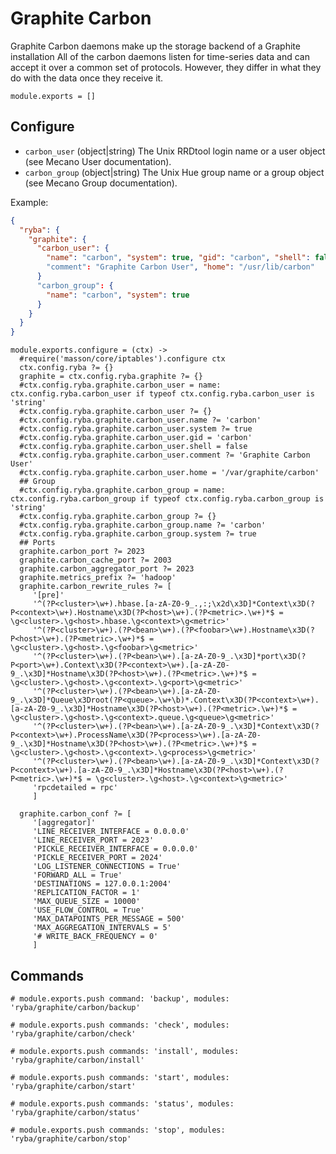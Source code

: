 
# Graphite Carbon

Graphite Carbon daemons make up the storage backend of a Graphite installation
All of the carbon daemons listen for time-series data and can accept it over a common set of protocols.
However, they differ in what they do with the data once they receive it.

    module.exports = []

## Configure

*   `carbon_user` (object|string)
    The Unix RRDtool login name or a user object (see Mecano User documentation).
*   `carbon_group` (object|string)
    The Unix Hue group name or a group object (see Mecano Group documentation).

Example:

```json
{
  "ryba": {
    "graphite": {
      "carbon_user": {
        "name": "carbon", "system": true, "gid": "carbon", "shell": false
        "comment": "Graphite Carbon User", "home": "/usr/lib/carbon"
      }
      "carbon_group": {
        "name": "carbon", "system": true
      }
    }
  }
}
```

    module.exports.configure = (ctx) ->
      #require('masson/core/iptables').configure ctx
      ctx.config.ryba ?= {}
      graphite = ctx.config.ryba.graphite ?= {}
      #ctx.config.ryba.graphite.carbon_user = name: ctx.config.ryba.carbon_user if typeof ctx.config.ryba.carbon_user is 'string'
      #ctx.config.ryba.graphite.carbon_user ?= {}
      #ctx.config.ryba.graphite.carbon_user.name ?= 'carbon'
      #ctx.config.ryba.graphite.carbon_user.system ?= true
      #ctx.config.ryba.graphite.carbon_user.gid = 'carbon'
      #ctx.config.ryba.graphite.carbon_user.shell = false
      #ctx.config.ryba.graphite.carbon_user.comment ?= 'Graphite Carbon User'
      #ctx.config.ryba.graphite.carbon_user.home = '/var/graphite/carbon'
      ## Group
      #ctx.config.ryba.graphite.carbon_group = name: ctx.config.ryba.carbon_group if typeof ctx.config.ryba.carbon_group is 'string'
      #ctx.config.ryba.graphite.carbon_group ?= {}
      #ctx.config.ryba.graphite.carbon_group.name ?= 'carbon'
      #ctx.config.ryba.graphite.carbon_group.system ?= true
      ## Ports
      graphite.carbon_port ?= 2023
      graphite.carbon_cache_port ?= 2003
      graphite.carbon_aggregator_port ?= 2023
      graphite.metrics_prefix ?= 'hadoop'
      graphite.carbon_rewrite_rules ?= [
         '[pre]'
         '^(?P<cluster>\w+).hbase.[a-zA-Z0-9_.,:;\x2d\x3D]*Context\x3D(?P<context>\w+).Hostname\x3D(?P<host>\w+).(?P<metric>.\w+)*$ = \g<cluster>.\g<host>.hbase.\g<context>\g<metric>'
         '^(?P<cluster>\w+).(?P<bean>\w+).(?P<foobar>\w+).Hostname\x3D(?P<host>\w+).(?P<metric>.\w+)*$ = \g<cluster>.\g<host>.\g<foobar>\g<metric>'
         '^(?P<cluster>\w+).(?P<bean>\w+).[a-zA-Z0-9_.\x3D]*port\x3D(?P<port>\w+).Context\x3D(?P<context>\w+).[a-zA-Z0-9_.\x3D]*Hostname\x3D(?P<host>\w+).(?P<metric>.\w+)*$ = \g<cluster>.\g<host>.\g<context>.\g<port>\g<metric>'
         '^(?P<cluster>\w+).(?P<bean>\w+).[a-zA-Z0-9_.\x3D]*Queue\x3Droot(?P<queue>.\w+\b)*.Context\x3D(?P<context>\w+).[a-zA-Z0-9_.\x3D]*Hostname\x3D(?P<host>\w+).(?P<metric>.\w+)*$ = \g<cluster>.\g<host>.\g<context>.queue.\g<queue>\g<metric>'
         '^(?P<cluster>\w+).(?P<bean>\w+).[a-zA-Z0-9_.\x3D]*Context\x3D(?P<context>\w+).ProcessName\x3D(?P<process>\w+).[a-zA-Z0-9_.\x3D]*Hostname\x3D(?P<host>\w+).(?P<metric>.\w+)*$ = \g<cluster>.\g<host>.\g<context>.\g<process>\g<metric>'
         '^(?P<cluster>\w+).(?P<bean>\w+).[a-zA-Z0-9_.\x3D]*Context\x3D(?P<context>\w+).[a-zA-Z0-9_.\x3D]*Hostname\x3D(?P<host>\w+).(?P<metric>.\w+)*$ = \g<cluster>.\g<host>.\g<context>\g<metric>'
         'rpcdetailed = rpc'
         ]

      graphite.carbon_conf ?= [
         '[aggregator]'
         'LINE_RECEIVER_INTERFACE = 0.0.0.0'
         'LINE_RECEIVER_PORT = 2023'
         'PICKLE_RECEIVER_INTERFACE = 0.0.0.0'
         'PICKLE_RECEIVER_PORT = 2024'
         'LOG_LISTENER_CONNECTIONS = True'
         'FORWARD_ALL = True'
         'DESTINATIONS = 127.0.0.1:2004'
         'REPLICATION_FACTOR = 1'
         'MAX_QUEUE_SIZE = 10000'
         'USE_FLOW_CONTROL = True'
         'MAX_DATAPOINTS_PER_MESSAGE = 500'
         'MAX_AGGREGATION_INTERVALS = 5'
         '# WRITE_BACK_FREQUENCY = 0'
         ]

## Commands

    # module.exports.push command: 'backup', modules: 'ryba/graphite/carbon/backup'

    # module.exports.push commands: 'check', modules: 'ryba/graphite/carbon/check'

    # module.exports.push commands: 'install', modules: 'ryba/graphite/carbon/install'

    # module.exports.push commands: 'start', modules: 'ryba/graphite/carbon/start'

    # module.exports.push commands: 'status', modules: 'ryba/graphite/carbon/status'

    # module.exports.push commands: 'stop', modules: 'ryba/graphite/carbon/stop'
